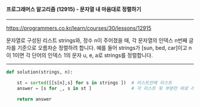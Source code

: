 #### 프로그래머스 알고리즘 (12915) - 문자열 내 마음대로 정렬하기

---

https://programmers.co.kr/learn/courses/30/lessons/12915

문자열로 구성된 리스트 strings와, 정수 n이 주어졌을 때, 각 문자열의 인덱스 n번째 글자를 기준으로 오름차순 정렬하려 합니다. 예를 들어 strings가 [sun, bed, car]이고 n이 1이면 각 단어의 인덱스 1의 문자 u, e, a로 strings를 정렬합니다.

---



```python
def solution(strings, n):

    st = sorted([[s[n],s] for s in strings ])  # 리스트안에 리스트
    answer = [s for _, s in st ]               # 각 리스트 뒷 부분만 따로 리스트로 저장

    return answer
```

